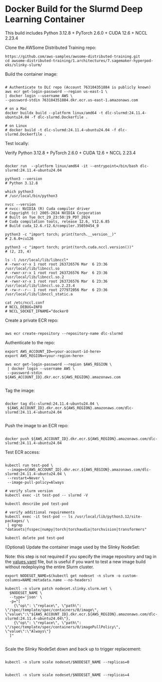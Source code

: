 # Docker Build for the Slurmd Deep Learning Container

This build includes Python 3.12.8 + PyTorch 2.6.0 + CUDA 12.6 + NCCL 2.23.4

Clone the AWSome Distributed Training repo:
```
https://github.com/aws-samples/awsome-distributed-training.git
cd awsome-distributed-training/1.architectures/7.sagemaker-hyperpod-eks/slinky-slurm/

```

Build the container image: 

```

# Authenticate to DLC repo (Account 763104351884 is publicly known) 
aws ecr get-login-password --region us-east-1 \
| docker login --username AWS \
--password-stdin 763104351884.dkr.ecr.us-east-1.amazonaws.com

# on a Mac
docker buildx build --platform linux/amd64 -t dlc-slurmd:24.11.4-ubuntu24.04 -f dlc-slurmd.Dockerfile .

# on Linux
# docker build -t dlc-slurmd:24.11.4-ubuntu24.04 -f dlc-slurmd.Dockerfile .

```

Test locally:

Verify Python 3.12.8 + PyTorch 2.6.0 + CUDA 12.6 + NCCL 2.23.4

```

docker run  --platform linux/amd64 -it --entrypoint=/bin/bash dlc-slurmd:24.11.4-ubuntu24.04

python3 --version
# Python 3.12.8

which python3
# /usr/local/bin/python3

nvcc --version
# nvcc: NVIDIA (R) Cuda compiler driver
# Copyright (c) 2005-2024 NVIDIA Corporation
# Built on Tue_Oct_29_23:50:19_PDT_2024
# Cuda compilation tools, release 12.6, V12.6.85
# Build cuda_12.6.r12.6/compiler.35059454_0

python3 -c "import torch; print(torch.__version__)"
# 2.6.0+cu126

python3 -c "import torch; print(torch.cuda.nccl.version())"
# (2, 23, 4)

ls -l /usr/local/lib/libnccl*
# -rwxr-xr-x 1 root root 263726576 Mar  6 23:36 /usr/local/lib/libnccl.so
# -rwxr-xr-x 1 root root 263726576 Mar  6 23:36 /usr/local/lib/libnccl.so.2
# -rwxr-xr-x 1 root root 263726576 Mar  6 23:36 /usr/local/lib/libnccl.so.2.23.4
# -rw-r--r-- 1 root root 277972056 Mar  6 23:36 /usr/local/lib/libnccl_static.a

cat /etc/nccl.conf
# NCCL_DEBUG=INFO
# NCCL_SOCKET_IFNAME=^docker0

```

Create a private ECR repo:

```

aws ecr create-repository --repository-name dlc-slurmd

```

Authenticate to the repo:

```
export AWS_ACCOUNT_ID=<your-account-id-here>
export AWS_REGION=<your-region-here>

aws ecr get-login-password --region $AWS_REGION \
 | docker login --username AWS \
 --password-stdin ${AWS_ACCOUNT_ID}.dkr.ecr.${AWS_REGION}.amazonaws.com
 
```

Tag the image: 

```

docker tag dlc-slurmd:24.11.4-ubuntu24.04 \
 ${AWS_ACCOUNT_ID}.dkr.ecr.${AWS_REGION}.amazonaws.com/dlc-slurmd:24.11.4-ubuntu24.04
 
```

Push the image to an ECR repo:

```

docker push ${AWS_ACCOUNT_ID}.dkr.ecr.${AWS_REGION}.amazonaws.com/dlc-slurmd:24.11.4-ubuntu24.04

```

Test ECR access:

```

kubectl run test-pod \
 --image=${AWS_ACCOUNT_ID}.dkr.ecr.${AWS_REGION}.amazonaws.com/dlc-slurmd:24.11.4-ubuntu24.04 \
 --restart=Never \
 --image-pull-policy=Always

# verify slurm version
kubectl exec -it test-pod -- slurmd -V
 
kubectl describe pod test-pod

# verify additional requirements
kubectl exec -it test-pod -- ls /usr/local/lib/python3.12/site-packages/ \
 | egrep "datasets|fsspec|numpy|torch|torchaudio|torchvision|transformers"
 
kubectl delete pod test-pod

```

(Optional) Update the container image used by the Slinky NodeSet:

Note: this step is not required if you specify the image repository and tag in the [values.yaml](./values.yaml) file, but is useful if you want to test a new image build without redeploying the entire Slurm cluster. 

```
export NODESET_NAME=$(kubectl get nodeset -n slurm -o custom-columns=NAME:metadata.name --no-headers)

kubectl -n slurm patch nodeset.slinky.slurm.net \
  $NODESET_NAME \
  --type='json' \
  -p="[
    {\"op\": \"replace\", \"path\": \"/spec/template/spec/containers/0/image\", \"value\":\"${AWS_ACCOUNT_ID}.dkr.ecr.${AWS_REGION}.amazonaws.com/dlc-slurmd:24.11.4-ubuntu24.04\"},
    {\"op\": \"replace\", \"path\": \"/spec/template/spec/containers/0/imagePullPolicy\", \"value\":\"Always\"}
  ]"
  
```

Scale the Slinky NodeSet down and back up to trigger replacement:

```

kubectl -n slurm scale nodeset/$NODESET_NAME --replicas=0


kubectl -n slurm scale nodeset/$NODESET_NAME --replicas=4

```

